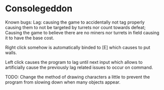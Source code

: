 # Consolegeddon

Known bugs:
Lag: causing the game to accidentally not tag properly causing them to not be targeted by turrets nor count towards defeat;
Causing the game to believe there are no miners nor turrets in field causing it to have the base cost.

Right click somehow is automatically binded to [E] which causes to put walls.

Left click causes the program to lag until next input which allows to artificially cause the previously lag related issues to occur on command.


TODO:
Change the method of drawing characters a little to prevent the program from slowing down when many objects appear.
